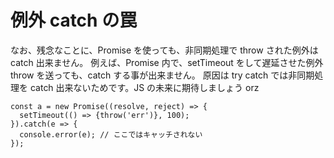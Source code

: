 # 例外 catch の罠

なお、残念なことに、Promise を使っても、非同期処理で throw された例外は catch 出来ません。
例えば、Promise 内で、setTimeout をして遅延させた例外 throw を送っても、catch する事が出来ません。
原因は try catch では非同期処理を catch 出来ないためです。JS の未来に期待しましょう orz

```
const a = new Promise((resolve, reject) => {
  setTimeout(() => {throw('err')}, 100);
}).catch(e => {
  console.error(e); // ここではキャッチされない
});
```
